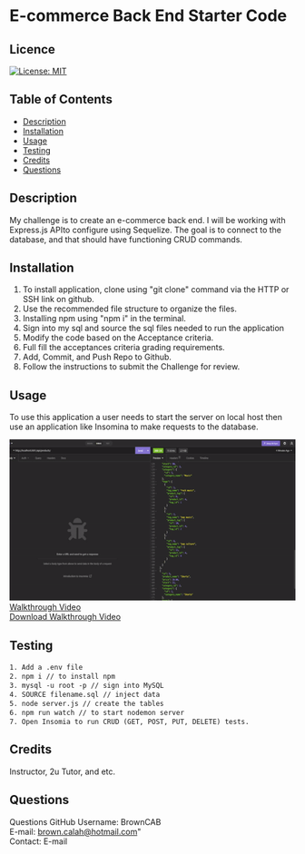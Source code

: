 # E-commerce Back End Starter Code

## Licence
[![License: MIT](https://img.shields.io/badge/License-MIT-yellow.svg)](https://opensource.org/licenses/MIT)

## Table of Contents
- [Description](#Description)
- [Installation](#Installation)
- [Usage](#Usage)
- [Testing](#Testing)
- [Credits](#Credits)
- [Questions](#Questions)

## Description
My challenge is to create an e-commerce back end. I will be working with Express.js APIto configure using Sequelize. The goal is to connect to the database, and that should have functioning CRUD commands.

## Installation
1. To install application, clone using "git clone" command via the HTTP or SSH link on github.
2. Use the recommended file structure to organize the files.
3. Installing npm using "npm i" in the terminal.
4. Sign into my sql and source the sql files needed to run the application
5. Modify the code based on the Acceptance criteria.
6. Full fill the acceptances criteria grading requirements.
7. Add, Commit, and Push Repo to Github.
8. Follow the instructions to submit the Challenge for review.

## Usage
To use this application a user needs to start the server on local host then use an application like Insomina to make requests to the database.

<img src="./assets/ecommerce.gif">
  <br>
  <a href="https://user-images.githubusercontent.com/110314270/201804264-ce4037b0-c1a4-4fff-af72-ac8b94326b3e.mp4">Walkthrough Video</a> 
  <br>
  <a href="https://drive.google.com/file/d/1ecXYJdVnZwV-_Q-AcCY4g5Jm8qo-bzJ7/view?usp=sharing">Download Walkthrough Video</a> 
  <br>

## Testing
```
1. Add a .env file 
2. npm i // to install npm
3. mysql -u root -p // sign into MySQL
4. SOURCE filename.sql // inject data
5. node server.js // create the tables
6. npm run watch // to start nodemon server
7. Open Insomia to run CRUD (GET, POST, PUT, DELETE) tests.
```
## Credits
Instructor, 2u Tutor, and etc.

## Questions
Questions
GitHub Username: BrownCAB
<br>
E-mail: <a href="mailto:brown.calah@hotmail.com">brown.calah@hotmail.com"</a>
<br>
Contact: E-mail
